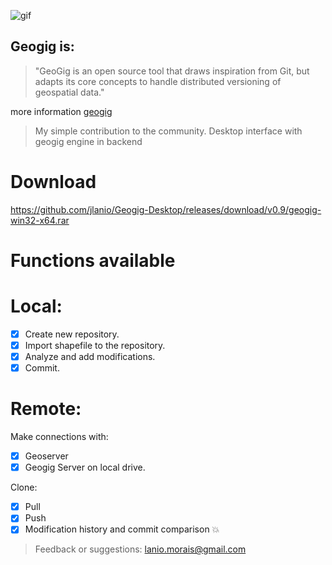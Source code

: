 
![gif](https://cloud.githubusercontent.com/assets/10765588/23560594/067aa1b4-0009-11e7-9d21-5ee64efa3d76.gif)

## Geogig is:
> "GeoGig is an open source tool that draws inspiration from Git, but adapts its core concepts to handle distributed versioning of geospatial data." 

more information [geogig](http://geogig.org/)

> My simple contribution to the community.
Desktop interface with geogig engine in backend

# Download 
 https://github.com/jlanio/Geogig-Desktop/releases/download/v0.9/geogig-win32-x64.rar
# Functions available 
# Local:
- [x] Create new repository.
- [x] Import shapefile to the repository.
- [x] Analyze and add modifications.
- [x] Commit.

# Remote:
Make connections with:
- [x] Geoserver
- [x] Geogig Server on local drive.

Clone:
- [x] Pull
- [x] Push
- [x] Modification history and commit comparison :boom:

> Feedback or suggestions: lanio.morais@gmail.com
